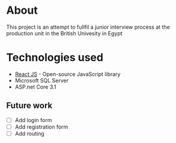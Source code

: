 # About
This project is an attempt to fullfil a junior interview process at the production unit in the British Univesity in Egypt

# Technologies used 
* [React JS](https://reactjs.org/) - Open-source JavaScript library
* Microsoft SQL Server
* ASP.net Core 3.1

## Future work 
- [ ] Add login form 
- [ ] Add registration form
- [ ] Add routing
